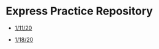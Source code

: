 # Express Practice Repository

- [1/11/20](https://github.com/shiratap/expressAppPractice/tree/master/1-11-20)

- [1/18/20](https://github.com/shiratap/expressAppPractice/tree/master/1-18-20)
